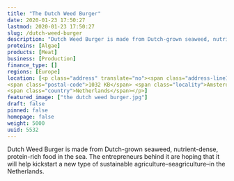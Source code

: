 ```yaml
---
title: "The Dutch Weed Burger"
date: 2020-01-23 17:50:27
lastmod: 2020-01-23 17:50:27
slug: /dutch-weed-burger
description: "Dutch Weed Burger is made from Dutch-grown seaweed, nutrient-dense, protein-rich food in the sea. The entrepreneurs behind it are hoping that it will help kickstart a new type of sustainable agriculture–seagriculture–in the Netherlands."
proteins: [Algae]
products: [Meat]
business: [Production]
finance_type: []
regions: [Europe]
location: [<p class="address" translate="no"><span class="address-line1">Korte Papaverweg</span><br>
<span class="postal-code">1032 KB</span> <span class="locality">Amsterdam</span><br>
<span class="country">Netherlands</span></p>]
featured_image: ["the dutch weed burger.jpg"]
draft: false
pinned: false
homepage: false
weight: 5000
uuid: 5532
---
```

<p>Dutch Weed Burger is made from Dutch-grown seaweed, nutrient-dense, protein-rich food in the sea. The entrepreneurs behind it are hoping that it will help kickstart a new type of sustainable agriculture–seagriculture–in the Netherlands.</p>
